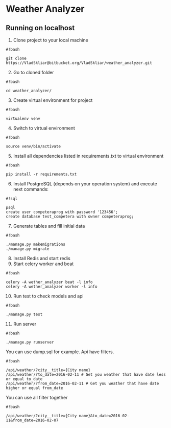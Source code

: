 # Weather Analyzer #

## Running on localhost ##

1) Clone project to your local machine
```
#!bash

git clone https://VladSkliar@bitbucket.org/VladSkliar/weather_analyzer.git
```

2) Go to cloned folder

```
#!bash

cd weather_analyzer/
```

3) Create virtual environment for project
```
#!bash

virtualenv venv
```

4) Switch to virtual environment

```
#!bash

source venv/bin/activate
```

5) Install all dependencies listed in requirements.txt to virtual environment

```
#!bash

pip install -r requirements.txt
```
6) Install PostgreSQL (depends on your operation system) and execute next commands: 

```
#!sql

psql
create user competeraprog with password '123456';
create database test_competera with owner competeraprog;
```

7) Generate tables and fill initial data

```
#!bash

./manage.py makemigrations
./manage.py migrate
```

8) Install Redis and start redis
9) Start celery worker and beat
```
#!bash

celery -A wether_analyzer beat -l info
celery -A wether_analyzer worker -l info
```
10) Run test to check models and api
```
#!bash

./manage.py test
```
11) Run server
```
#!bash

./manage.py runserver
```

You can use dump.sql for example.
Api have filters.
```
#!bash

/api/weather/?city__title={City name}
/api/weather/?to_date=2016-02-11 # Get you weather that have date less or equal to_date
/api/weather/?from_date=2016-02-11 # Get you weather that have date higher or equal from_date
```
You can use all filter together
```
#!bash

/api/weather/?city__title={City name}&to_date=2016-02-11&from_date=2016-02-07
```